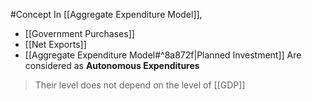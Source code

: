#Concept 
In [[Aggregate Expenditure Model]], 
- [[Government Purchases]]
- [[Net Exports]]
- [[Aggregate Expenditure Model#^8a872f|Planned Investment]]
Are considered as **Autonomous Expenditures**

>Their level does not depend on the level of [[GDP]]

